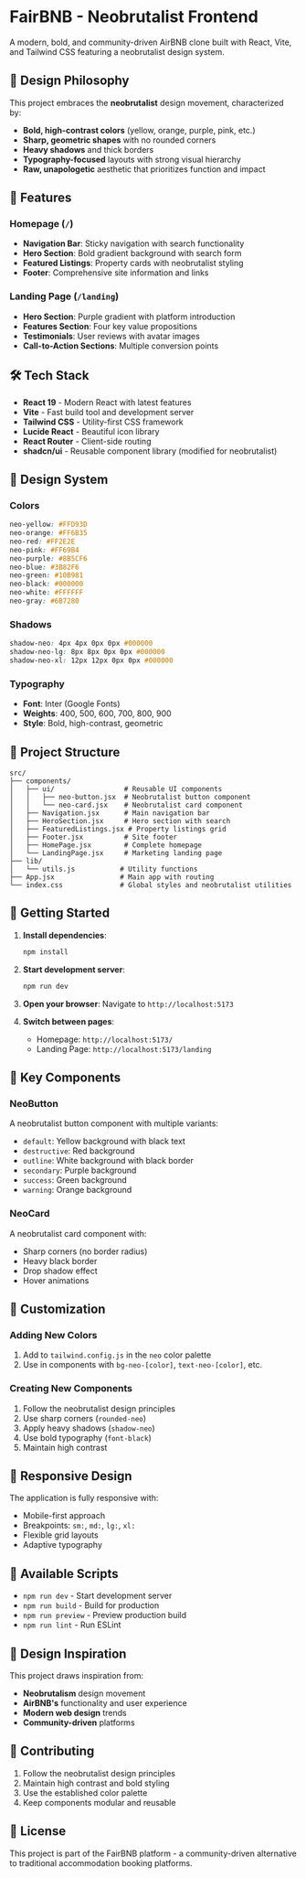 # FairBNB - Neobrutalist Frontend

A modern, bold, and community-driven AirBNB clone built with React, Vite, and Tailwind CSS featuring a neobrutalist design system.

## 🎨 Design Philosophy

This project embraces the **neobrutalist** design movement, characterized by:
- **Bold, high-contrast colors** (yellow, orange, purple, pink, etc.)
- **Sharp, geometric shapes** with no rounded corners
- **Heavy shadows** and thick borders
- **Typography-focused** layouts with strong visual hierarchy
- **Raw, unapologetic** aesthetic that prioritizes function and impact

## 🚀 Features

### Homepage (`/`)
- **Navigation Bar**: Sticky navigation with search functionality
- **Hero Section**: Bold gradient background with search form
- **Featured Listings**: Property cards with neobrutalist styling
- **Footer**: Comprehensive site information and links

### Landing Page (`/landing`)
- **Hero Section**: Purple gradient with platform introduction
- **Features Section**: Four key value propositions
- **Testimonials**: User reviews with avatar images
- **Call-to-Action Sections**: Multiple conversion points

## 🛠️ Tech Stack

- **React 19** - Modern React with latest features
- **Vite** - Fast build tool and development server
- **Tailwind CSS** - Utility-first CSS framework
- **Lucide React** - Beautiful icon library
- **React Router** - Client-side routing
- **shadcn/ui** - Reusable component library (modified for neobrutalist)

## 🎨 Design System

### Colors
```css
neo-yellow: #FFD93D
neo-orange: #FF6B35
neo-red: #FF2E2E
neo-pink: #FF69B4
neo-purple: #8B5CF6
neo-blue: #3B82F6
neo-green: #10B981
neo-black: #000000
neo-white: #FFFFFF
neo-gray: #6B7280
```

### Shadows
```css
shadow-neo: 4px 4px 0px 0px #000000
shadow-neo-lg: 8px 8px 0px 0px #000000
shadow-neo-xl: 12px 12px 0px 0px #000000
```

### Typography
- **Font**: Inter (Google Fonts)
- **Weights**: 400, 500, 600, 700, 800, 900
- **Style**: Bold, high-contrast, geometric

## 📁 Project Structure

```
src/
├── components/
│   ├── ui/                 # Reusable UI components
│   │   ├── neo-button.jsx  # Neobrutalist button component
│   │   └── neo-card.jsx    # Neobrutalist card component
│   ├── Navigation.jsx      # Main navigation bar
│   ├── HeroSection.jsx     # Hero section with search
│   ├── FeaturedListings.jsx # Property listings grid
│   ├── Footer.jsx          # Site footer
│   ├── HomePage.jsx        # Complete homepage
│   └── LandingPage.jsx     # Marketing landing page
├── lib/
│   └── utils.js           # Utility functions
├── App.jsx                # Main app with routing
└── index.css              # Global styles and neobrutalist utilities
```

## 🚀 Getting Started

1. **Install dependencies**:
   ```bash
   npm install
   ```

2. **Start development server**:
   ```bash
   npm run dev
   ```

3. **Open your browser**:
   Navigate to `http://localhost:5173`

4. **Switch between pages**:
   - Homepage: `http://localhost:5173/`
   - Landing Page: `http://localhost:5173/landing`

## 🎯 Key Components

### NeoButton
A neobrutalist button component with multiple variants:
- `default`: Yellow background with black text
- `destructive`: Red background
- `outline`: White background with black border
- `secondary`: Purple background
- `success`: Green background
- `warning`: Orange background

### NeoCard
A neobrutalist card component with:
- Sharp corners (no border radius)
- Heavy black border
- Drop shadow effect
- Hover animations

## 🎨 Customization

### Adding New Colors
1. Add to `tailwind.config.js` in the `neo` color palette
2. Use in components with `bg-neo-[color]`, `text-neo-[color]`, etc.

### Creating New Components
1. Follow the neobrutalist design principles
2. Use sharp corners (`rounded-neo`)
3. Apply heavy shadows (`shadow-neo`)
4. Use bold typography (`font-black`)
5. Maintain high contrast

## 📱 Responsive Design

The application is fully responsive with:
- Mobile-first approach
- Breakpoints: `sm:`, `md:`, `lg:`, `xl:`
- Flexible grid layouts
- Adaptive typography

## 🔧 Available Scripts

- `npm run dev` - Start development server
- `npm run build` - Build for production
- `npm run preview` - Preview production build
- `npm run lint` - Run ESLint

## 🎨 Design Inspiration

This project draws inspiration from:
- **Neobrutalism** design movement
- **AirBNB's** functionality and user experience
- **Modern web design** trends
- **Community-driven** platforms

## 🤝 Contributing

1. Follow the neobrutalist design principles
2. Maintain high contrast and bold styling
3. Use the established color palette
4. Keep components modular and reusable

## 📄 License

This project is part of the FairBNB platform - a community-driven alternative to traditional accommodation booking platforms.
